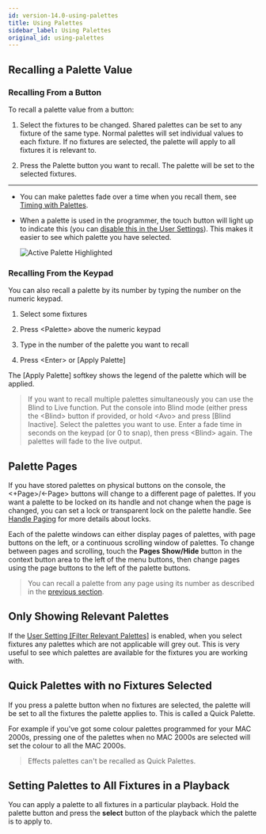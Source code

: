 ```yaml
---
id: version-14.0-using-palettes
title: Using Palettes
sidebar_label: Using Palettes
original_id: using-palettes
---
```


Recalling a Palette Value
-------------------------

[](https://youtu.be/_bmk7JEPpQo?t=20 "Palettes Playback")

### Recalling From a Button

To recall a palette value from a button:

1. Select the fixtures to be changed. Shared palettes can be set to any
fixture of the same type. Normal palettes will set individual values to
each fixture. If no fixtures are selected, the palette will apply to all
fixtures it is relevant to.

2. Press the Palette button you want to recall. The palette will be set
to the selected fixtures.

---

-   You can make palettes fade over a time when you recall them, see
    [Timing with Palettes](timing-with-palettes.md).

-   When a palette is used in the programmer, the touch button will
    light up to indicate this (you can
    [disable this in the User Settings](../system-settings/user-settings.md#highlight-active-palettes)).
    This makes it easier to see which palette you have selected.

    ![Active Palette Highlighted](/docs/images/Active-Palette-Highlighted.png)

### Recalling From the Keypad

You can also recall a palette by its number by typing the number on the
numeric keypad.

1. Select some fixtures

2. Press \<Palette\> above the numeric keypad

3. Type in the number of the palette you want to recall

4. Press \<Enter\> or \[Apply Palette\]

The \[Apply Palette\] softkey shows the legend of the palette which
will be applied.

>   If you want to recall multiple palettes simultaneously you can use
    the Blind to Live function. Put the console into Blind mode (either
    press the \<Blind\> button if provided, or hold \<Avo\> and press
    \[Blind Inactive\]. Select the palettes you want to use. Enter a
    fade time in seconds on the keypad (or 0 to snap), then press
    \<Blind\> again. The palettes will fade to the live output.

Palette Pages
-------------

If you have stored palettes on physical buttons on the console, the
\<+Page\>/\<-Page\> buttons will change to a different page of palettes.
If you want a palette to be locked on its handle and not change when the
page is changed, you can set a lock or transparent lock on the palette
handle. See [Handle Paging](../cues/playback-options.md#handle-paging)
for more details about locks.

Each of the palette windows can either display pages of palettes, with
page buttons on the left, or a continuous scrolling window of palettes.
To change between pages and scrolling, touch the **Pages Show/Hide** button
in the context button area to the left of the menu buttons, then change
pages using the page buttons to the left of the palette buttons.

>   You can recall a palette from any page using its number as described
    in the [previous section](#recalling-from-the-keypad).

Only Showing Relevant Palettes
------------------------------

If the [User Setting \[Filter Relevant Palettes\]](../system-settings/user-settings.md#filter-relevant-palettes)
is enabled, when you
select fixtures any palettes which are not applicable will grey out.
This is very useful to see which palettes are available for the fixtures
you are working with.

Quick Palettes with no Fixtures Selected
----------------------------------------

If you press a palette button when no fixtures are selected, the palette
will be set to all the fixtures the palette applies to. This is called a
Quick Palette.

For example if you've got some colour palettes programmed
for your MAC 2000s, pressing one of the palettes when no MAC 2000s are
selected will set the colour to all the MAC 2000s.

> Effects palettes can't be recalled as Quick Palettes.

Setting Palettes to All Fixtures in a Playback
----------------------------------------------

You can apply a palette to all fixtures in a particular playback. Hold
the palette button and press the **select** button of the playback which the
palette is to apply to.

